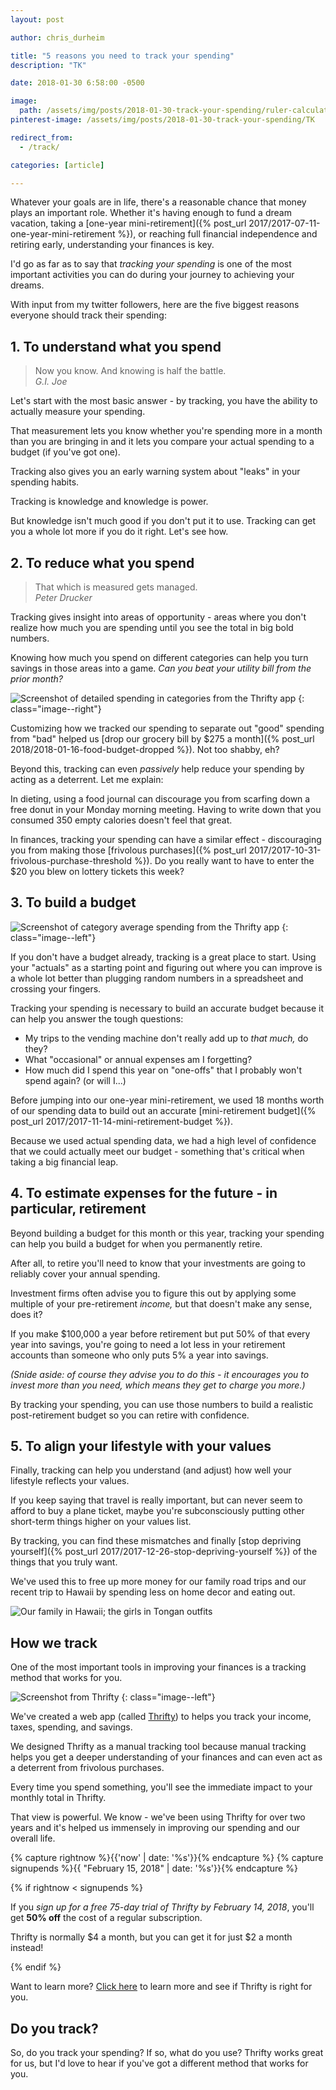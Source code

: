 ```yaml
---
layout: post

author: chris_durheim

title: "5 reasons you need to track your spending"
description: "TK"

date: 2018-01-30 6:58:00 -0500

image:
  path: /assets/img/posts/2018-01-30-track-your-spending/ruler-calculator.jpg
pinterest-image: /assets/img/posts/2018-01-30-track-your-spending/TK

redirect_from:
  - /track/

categories: [article]

---
```


Whatever your goals are in life, there's a reasonable chance that money plays an important role. Whether it's having enough to fund a dream vacation, taking a [one-year mini-retirement]({% post_url 2017/2017-07-11-one-year-mini-retirement %}), or reaching full financial independence and retiring early, understanding your finances is key.

I'd go as far as to say that _tracking your spending_ is one of the most important activities you can do during your journey to achieving your dreams.

With input from my twitter followers, here are the five biggest reasons everyone should track their spending:

## 1. To understand what you spend

> Now you know. And knowing is half the battle.  
> <cite>G.I. Joe</cite>

Let's start with the most basic answer - by tracking, you have the ability to actually measure your spending.

That measurement lets you know whether you're spending more in a month than you are bringing in and it lets you compare your actual spending to a budget (if you've got one).

Tracking also gives you an early warning system about "leaks" in your spending habits.

Tracking is knowledge and knowledge is power.

But knowledge isn't much good if you don't put it to use. Tracking can get you a whole lot more if you do it right. Let's see how.

## 2. To reduce what you spend

> That which is measured gets managed.  
> <cite>Peter Drucker</cite>

Tracking gives insight into areas of opportunity - areas where you don't realize how much you are spending until you see the total in big bold numbers.

Knowing how much you spend on different categories can help you turn savings in those areas into a game. _Can you beat your utility bill from the prior month?_

![Screenshot of detailed spending in categories from the Thrifty app]({{site.url}}/assets/img/posts/2018-01-30-track-your-spending/thrifty-category-details.png)
{: class="image--right"}

Customizing how we tracked our spending to separate out "good" spending from "bad" helped us [drop our grocery bill by $275 a month]({% post_url 2018/2018-01-16-food-budget-dropped %}). Not too shabby, eh?

Beyond this, tracking can even _passively_ help reduce your spending by acting as a deterrent. Let me explain:

In dieting, using a food journal can discourage you from scarfing down a free donut in your Monday morning meeting. Having to write down that you consumed 350 empty calories doesn't feel that great.

In finances, tracking your spending can have a similar effect - discouraging you from making those [frivolous purchases]({% post_url 2017/2017-10-31-frivolous-purchase-threshold %}). Do you really want to have to enter the $20 you blew on lottery tickets this week?

## 3. To build a budget

![Screenshot of category average spending from the Thrifty app]({{site.url}}/assets/img/posts/2018-01-30-track-your-spending/thrifty-category-average.png)
{: class="image--left"}

If you don't have a budget already, tracking is a great place to start. Using your "actuals" as a starting point and figuring out where you can improve is a whole lot better than plugging random numbers in a spreadsheet and crossing your fingers.

Tracking your spending is necessary to build an accurate budget because it can help you answer the tough questions:

- My trips to the vending machine don't really add up to _that much,_ do they?
- What "occasional" or annual expenses am I forgetting?
- How much did I spend this year on "one-offs" that I probably won't spend again? (or will I...)

Before jumping into our one-year mini-retirement, we used 18 months worth of our spending data to build out an accurate [mini-retirement budget]({% post_url 2017/2017-11-14-mini-retirement-budget %}).

Because we used actual spending data, we had a high level of confidence that we could actually meet our budget - something that's critical when taking a big financial leap.

## 4. To estimate expenses for the future - in particular, retirement

Beyond building a budget for this month or this year, tracking your spending can help you build a budget for when you permanently retire.

After all, to retire you'll need to know that your investments are going to reliably cover your annual spending.

Investment firms often advise you to figure this out by applying some multiple of your pre-retirement _income,_ but that doesn't make any sense, does it?

If you make $100,000 a year before retirement but put 50% of that every year into savings, you're going to need a lot less in your retirement accounts than someone who only puts 5% a year into savings.

_(Snide aside: of course they advise you to do this - it encourages you to invest more than you need, which means they get to charge you more.)_

By tracking your spending, you can use those numbers to build a realistic post-retirement budget so you can retire with confidence.

## 5. To align your lifestyle with your values

Finally, tracking can help you understand (and adjust) how well your lifestyle reflects your values.

If you keep saying that travel is really important, but can never seem to afford to buy a plane ticket, maybe you're subconsciously putting other short-term things higher on your values list.

By tracking, you can find these mismatches and finally [stop depriving yourself]({% post_url 2017/2017-12-26-stop-depriving-yourself %}) of the things that you truly want.

We've used this to free up more money for our family road trips and our recent trip to Hawaii by spending less on home decor and eating out.

![Our family in Hawaii; the girls in Tongan outfits]({{site.url}}/assets/img/posts/2018-01-30-track-your-spending/hawaii.jpg)

## How we track

One of the most important tools in improving your finances is a tracking method that works for you.

![Screenshot from Thrifty]({{site.url}}/assets/img/posts/2018-01-30-track-your-spending/thrifty-screenshot.png)
{: class="image--left"}

We've created a web app (called [Thrifty](https://thrifty.keepthrifty.com)) to helps you track your income, taxes, spending, and savings.

We designed Thrifty as a manual tracking tool because manual tracking helps you get a deeper understanding of your finances and can even act as a deterrent from frivolous purchases.

Every time you spend something, you'll see the immediate impact to your monthly total in Thrifty.

That view is powerful. We know - we've been using Thrifty for over two years and it's helped us immensely in improving our spending and our overall life.

{% capture rightnow %}{{'now' | date: '%s'}}{% endcapture %}
{% capture signupends %}{{ "February 15, 2018" | date: '%s'}}{% endcapture %}

{% if rightnow < signupends %}

If you _sign up for a free 75-day trial of Thrifty by February 14, 2018_, you'll get __50% off__ the cost of a regular subscription.

Thrifty is normally $4 a month, but you can get it for just $2 a month instead!

{% endif %}

Want to learn more? [Click here](https://thrifty.keepthrifty.com) to learn more and see if Thrifty is right for you.

## Do you track?

So, do you track your spending? If so, what do you use? Thrifty works great for us, but I'd love to hear if you've got a different method that works for you.
